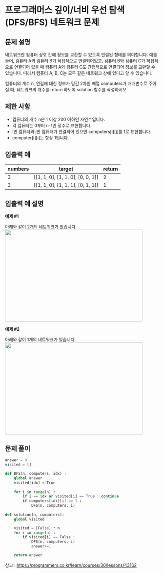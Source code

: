 # 프로그래머스 깊이/너비 우선 탐색(DFS/BFS) 네트워크 문제

## 문제 설명
네트워크란 컴퓨터 상호 간에 정보를 교환할 수 있도록 연결된 형태를 의미합니다. 예를 들어, 컴퓨터 A와 컴퓨터 B가 직접적으로 연결되어있고, 컴퓨터 B와 컴퓨터 C가 직접적으로 연결되어 있을 때 컴퓨터 A와 컴퓨터 C도 간접적으로 연결되어 정보를 교환할 수 있습니다. 따라서 컴퓨터 A, B, C는 모두 같은 네트워크 상에 있다고 할 수 있습니다.

컴퓨터의 개수 n, 연결에 대한 정보가 담긴 2차원 배열 computers가 매개변수로 주어질 때, 네트워크의 개수를 return 하도록 solution 함수를 작성하시오.

## 제한 사항
- 컴퓨터의 개수 n은 1 이상 200 이하인 자연수입니다.
- 각 컴퓨터는 0부터 n-1인 정수로 표현합니다.
- i번 컴퓨터와 j번 컴퓨터가 연결되어 있으면 computers[i][j]를 1로 표현합니다.
- computer[i][i]는 항상 1입니다.
 
## 입출력 예
| numbers | target  | return |
|---| ---   | --- | 
|3|	[[1, 1, 0], [1, 1, 0], [0, 0, 1]]	| 2 |
|3|	[[1, 1, 0], [1, 1, 1], [0, 1, 1]]	| 1 |

## 입출력 예 설명

**예제 #1**

아래와 같이 2개의 네트워크가 있습니다.
<img src="https://grepp-programmers.s3.amazonaws.com/files/ybm/5b61d6ca97/cc1e7816-b6d7-4649-98e0-e95ea2007fd7.png" width="450px" height="300px" title="" alt=""></img><br/>

**예제 #2**

아래와 같이 1개의 네트워크가 있습니다.
<img src="https://grepp-programmers.s3.amazonaws.com/files/ybm/7554746da2/edb61632-59f4-4799-9154-de9ca98c9e55.png" width="450px" height="300px" title="" alt=""></img><br/>

## 문제 풀이
```python
answer = 0
visited = []

def DFS(n, computers, idx) :
    global answer
    visited[idx] = True
    
    for i in range(n) : 
        if i == idx or visited[i] == True : continue
        if computers[idx][i] == 1 :
            DFS(n, computers, i)    
    
def solution(n, computers):
    global visited

    visited = [False] * n
    for i in range(n) :
        if visited[i] == False :
            DFS(n, computers, i)
            answer+=1

    return answer
```

참고 : <https://programmers.co.kr/learn/courses/30/lessons/43162>